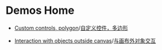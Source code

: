 # Demos Home



- [Custom controls, polygon](http://fabricjs.com/custom-controls-polygon)/[自定义控件，多边形](https://github.com/eternitywith/fabric.js-docs-cn/blob/master/Demos/CustomControl-polygon.md)

- [Interaction with objects outside canvas](http://fabricjs.com/interaction-with-objects-outside-canvas)/[与画布外对象交互](https://github.com/eternitywith/fabric.js-docs-cn/blob/master/Demos/Interaction%20with%20objects%20outside%20canvas.md)
